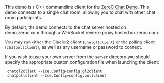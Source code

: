 This demo is a C++ commandline client for the [ZeroC Chat Demo](https://doc.zeroc.com/display/Doc/Chat+Demo).
This demo connects to a single chat room, allowing you to chat with other chat
room participants.

By default, the demo connects to the chat server hosted on demo.zeroc.com through
a WebSocket reverse proxy hosted on zeroc.com.

You may run either the Glacier2 client (`chatgl2client`) or the polling client
(`chatpollclient`), as well as any username or password to connect.

If you wish to use your own server from the `server` direcory you should specify
the appropriate custom configuration file when launching the client:

     chatgl2client --Ice.Config=config.gl2client
     chatpollclient --Ice.Config=config.pollclient
